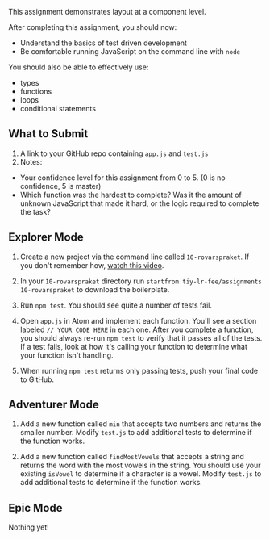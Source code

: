 This assignment demonstrates layout at a component level.

After completing this assignment, you should now:
* Understand the basics of test driven development
* Be comfortable running JavaScript on the command line with `node`

You should also be able to effectively use:
* types
* functions
* loops
* conditional statements

## What to Submit
1. A link to your GitHub repo containing `app.js` and `test.js`
2. Notes:
  * Your confidence level for this assignment from 0 to 5. (0 is no confidence, 5 is master)
  * Which function was the hardest to complete? Was it the amount of unknown JavaScript that made it hard, or the logic required to complete the task?

## Explorer Mode

1. Create a new project via the command line called `10-rovarspraket`. If you don't remember how, [watch this video](https://www.youtube.com/watch?v=kyEuodzR-yE).

2. In your `10-rovarspraket` directory run `startfrom tiy-lr-fee/assignments 10-rovarspraket` to download the boilerplate.

3. Run `npm test`. You should see quite a number of tests fail.

4. Open `app.js` in Atom and implement each function. You'll see a section labeled `// YOUR CODE HERE` in each one. After you complete a function, you should always re-run `npm test` to verify that it passes all of the tests. If a test fails, look at how it's calling your function to determine what your function isn't handling.

5. When running `npm test` returns only passing tests, push your final code to GitHub.

## Adventurer Mode

1. Add a new function called `min` that accepts two numbers and returns the smaller number. Modify `test.js` to add additional tests to determine if the function works.

2. Add a new function called `findMostVowels` that accepts a string and returns the word with the most vowels in the string. You should use your existing `isVowel` to determine if a character is a vowel. Modify `test.js` to add additional tests to determine if the function works.

## Epic Mode

Nothing yet!
